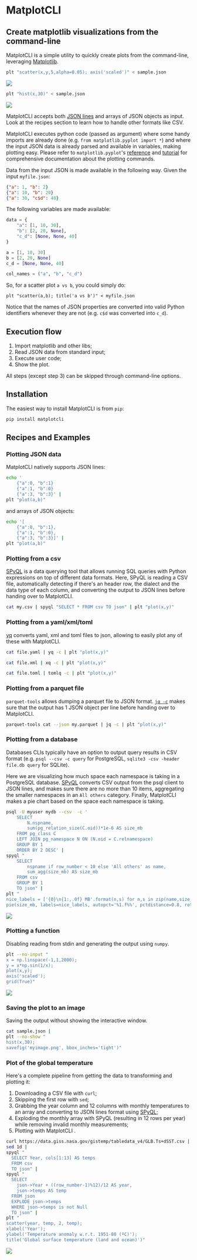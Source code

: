 # MatplotCLI

## Create matplotlib visualizations from the command-line

MatplotCLI is a simple utility to quickly create plots from the command-line, leveraging [Matplotlib](https://github.com/matplotlib/matplotlib).

```sh
plt "scatter(x,y,5,alpha=0.05); axis('scaled')" < sample.json
```

![](https://github.com/dcmoura/matplotcli/raw/main/img/scatter_sample.png)

```sh
plt "hist(x,30)" < sample.json
```

![](https://github.com/dcmoura/matplotcli/raw/main/img/hist_sample.png)

MatplotCLI accepts both [JSON lines](https://jsonlines.org) and arrays of JSON objects as input.
Look at the recipes section to learn how to handle other formats like CSV.

MatplotCLI executes python code (passed as argument) where some handy imports are already done (e.g. `from matplotlib.pyplot import *`) and where the input JSON data is already parsed and available in variables, making plotting easy. Please refer to `matplotlib.pyplot`'s [reference](https://matplotlib.org/stable/api/_as_gen/matplotlib.pyplot.html#module-matplotlib.pyplot) and [tutorial](https://matplotlib.org/stable/tutorials/introductory/pyplot.html) for comprehensive documentation about the plotting commands.

Data from the input JSON is made available in the following way. Given the input `myfile.json`:

```json
{"a": 1, "b": 2}
{"a": 10, "b": 20}
{"a": 30, "c$d": 40}
```

The following variables are made available:

```python
data = {
    "a": [1, 10, 30],
    "b": [2, 20, None],
    "c_d": [None, None, 40]
}

a = [1, 10, 30]
b = [2, 20, None]
c_d = [None, None, 40]

col_names = ("a", "b", "c_d")
```

So, for a scatter plot `a vs b`, you could simply do:

```
plt "scatter(a,b); title('a vs b')" < myfile.json
```

Notice that the names of JSON properties are converted into valid Python identifiers whenever they are not (e.g. `c$d` was converted into `c_d`).

## Execution flow

1. Import matplotlib and other libs;
2. Read JSON data from standard input;
3. Execute user code;
4. Show the plot.

All steps (except step 3) can be skipped through command-line options.


## Installation

The easiest way to install MatplotCLI is from `pip`:

```sh
pip install matplotcli
```



## Recipes and Examples

### Plotting JSON data

MatplotCLI natively supports JSON lines:

```sh
echo '
    {"a":0, "b":1}
    {"a":1, "b":0}
    {"a":3, "b":3}' |
plt "plot(a,b)"
```

and arrays of JSON objects:


```sh
echo '[
    {"a":0, "b":1},
    {"a":1, "b":0},
    {"a":3, "b":3}]' |
plt "plot(a,b)"
```


### Plotting from a csv

[SPyQL](https://github.com/dcmoura/spyql) is a data querying tool that allows running SQL queries with Python expressions on top of different data formats. Here, SPyQL is reading a CSV file, automatically detecting if there's an header row, the dialect and the data type of each column, and converting the output to JSON lines before handing over to MatplotCLI.


```sh
cat my.csv | spyql "SELECT * FROM csv TO json" | plt "plot(x,y)"
```

### Plotting from a yaml/xml/toml

[yq](https://kislyuk.github.io/yq/#) converts yaml, xml and toml files to json, allowing to easily plot any of these with MatplotCLI.

```sh
cat file.yaml | yq -c | plt "plot(x,y)"
```
```sh
cat file.xml | xq -c | plt "plot(x,y)"
```
```sh
cat file.toml | tomlq -c | plt "plot(x,y)"
```

### Plotting from a parquet file

 `parquet-tools` allows dumping a parquet file to JSON format.  [`jq -c`](https://stedolan.github.io/jq/) makes sure that the output has 1 JSON object per line before handing over to MatplotCLI.

```sh
parquet-tools cat --json my.parquet | jq -c | plt "plot(x,y)"
```

### Plotting from a database

Databases CLIs typically have an option to output query results in CSV format (e.g. `psql --csv -c query`  for PostgreSQL, `sqlite3 -csv -header file.db query` for SQLite).

Here we are visualizing how much space each namespace is taking in a PostgreSQL database.
[SPyQL](https://github.com/dcmoura/spyql) converts CSV output from the psql client to JSON lines, and makes sure there are no more than 10 items, aggregating the smaller namespaces in an `All others` category.
Finally, MatplotCLI makes a pie chart based on the space each namespace is taking.

```sh
psql -U myuser mydb --csv  -c '
    SELECT
        N.nspname,
        sum(pg_relation_size(C.oid))*1e-6 AS size_mb
    FROM pg_class C
    LEFT JOIN pg_namespace N ON (N.oid = C.relnamespace)
    GROUP BY 1
    ORDER BY 2 DESC' |
spyql "
    SELECT
        nspname if row_number < 10 else 'All others' as name,
        sum_agg(size_mb) AS size_mb
    FROM csv
    GROUP BY 1
    TO json" |
plt "
nice_labels = ['{0}\n{1:,.0f} MB'.format(n,s) for n,s in zip(name,size_mb)];
pie(size_mb, labels=nice_labels, autopct='%1.f%%', pctdistance=0.8, rotatelabels=True)"
```

![](https://github.com/dcmoura/matplotcli/raw/main/img/pie_pg.png)


### Plotting a function

Disabling reading from stdin and generating the output using `numpy`.

```sh
plt --no-input "
x = np.linspace(-1,1,2000);
y = x*np.sin(1/x);
plot(x,y);
axis('scaled');
grid(True)"
```
![](https://github.com/dcmoura/matplotcli/raw/main/img/plot_func.png)


### Saving the plot to an image

Saving the output without showing the interactive window.

```sh
cat sample.json |
plt --no-show "
hist(x,30);
savefig('myimage.png', bbox_inches='tight')"
```

### Plot of the global temperature

Here's a complete pipeline from getting the data to transforming and plotting it:

1. Downloading a CSV file with `curl`;
2. Skipping the first row with `sed`;
3. Grabbing the year column and 12 columns with monthly temperatures to an array and converting to JSON lines format using [SPyQL](https://github.com/dcmoura/spyql);
4. Exploding the monthly array with SPyQL (resulting in 12 rows per year) while removing invalid monthly measurements;
5. Plotting with MatplotCLI  .

```sh
curl https://data.giss.nasa.gov/gistemp/tabledata_v4/GLB.Ts+dSST.csv |
sed 1d |
spyql "
  SELECT Year, cols[1:13] AS temps
  FROM csv
  TO json" |
spyql "
  SELECT
    json->Year + ((row_number-1)%12)/12 AS year,
    json->temps AS temp
  FROM json
  EXPLODE json->temps
  WHERE json->temps is not Null
  TO json" |
plt "
scatter(year, temp, 2, temp);
xlabel('Year');
ylabel('Temperature anomaly w.r.t. 1951-80 (ºC)');
title('Global surface temperature (land and ocean)')"
```

![](https://github.com/dcmoura/matplotcli/raw/main/img/scatter_temperature.png)